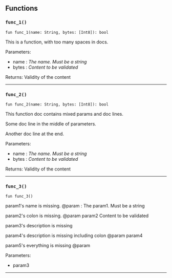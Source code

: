 ## Functions

### `func_1()`

```cadence
fun func_1(name: String, bytes: [Int8]): bool
```
This is a function, with too many spaces in docs.

Parameters:
  - name : _The name. Must be a string_
  - bytes : _Content to be validated_

Returns: Validity of the content

---

### `func_2()`

```cadence
fun func_2(name: String, bytes: [Int8]): bool
```
This function doc contains mixed params and doc lines.

Some doc line in the middle of parameters.

Another doc line at the end.

Parameters:
  - name : _The name. Must be a string_
  - bytes : _Content to be validated_

Returns: Validity of the content

---

### `func_3()`

```cadence
fun func_3()
```
param1's name is missing.
@param : The param1. Must be a string

param2's colon is missing.
@param param2 Content to be validated

param3's description is missing

param4's description is missing including colon
@param param4

param5's everything is missing
@param

Parameters:
  - param3

---
